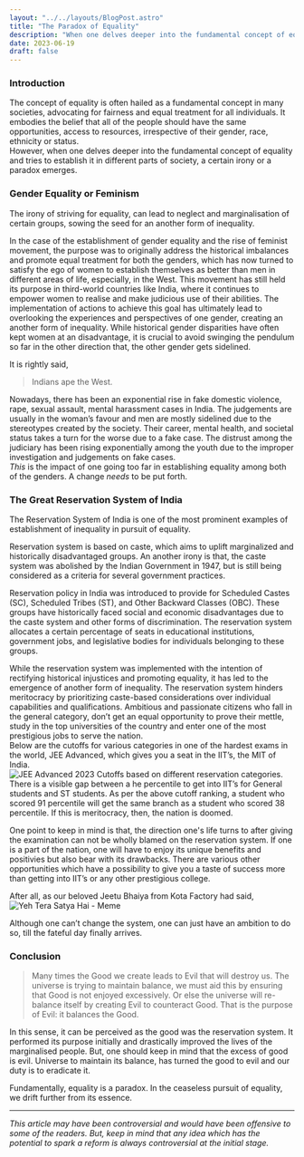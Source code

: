 ```yaml
---
layout: "../../layouts/BlogPost.astro"
title: "The Paradox of Equality"
description: "When one delves deeper into the fundamental concept of equality and tries to establish it in different parts of society, a certain irony or a paradox emerges."
date: 2023-06-19
draft: false
---
```


### Introduction

The concept of equality is often hailed as a fundamental concept in many societies, advocating for fairness and equal treatment for all individuals. 
It embodies the belief that all of the people should have the same opportunities, access to resources, irrespective of their gender, race, ethnicity or status.  
However, when one delves deeper into the fundamental concept of equality and tries to establish it in different parts of society, a certain irony or a paradox emerges.

### Gender Equality or Feminism

The irony of striving for equality, can lead to neglect and marginalisation of certain groups, sowing the seed for an another form of inequality.

In the case of the establishment of gender equality and the rise of feminist movement, the purpose was to originally address the historical imbalances and promote equal treatment for both the genders, which has now turned to satisfy the ego of women to establish themselves as better than men in different areas of life, especially, in the West. This movement has still held its purpose in third-world countries like India, where it continues to empower women to realise and make judicious use of their abilities. The implementation of actions to achieve this goal has ultimately lead to overlooking the experiences and perspectives of one gender, creating an another form of inequality. While historical gender disparities have often kept women at an disadvantage, it is crucial to avoid swinging the pendulum so far in the other direction that, the other gender gets sidelined.

It is rightly said,
> Indians ape the West.

Nowadays, there has been an exponential rise in fake domestic violence, rape, sexual assault, mental harassment cases in India. The judgements are usually in the woman’s favour and men are mostly sidelined due to the stereotypes created by the society. Their career, mental health, and societal status takes a turn for the worse due to a fake case. The distrust among the judiciary has been rising exponentially among the youth due to the improper investigation and judgements on fake cases.  
*This* is the impact of one going too far in establishing equality among both of the genders. A change *needs* to be put forth. 

### The Great Reservation System of India

The Reservation System of India is one of the most prominent examples of establishment of inequality in pursuit of equality.

Reservation system is based on caste, which aims to uplift marginalized and historically disadvantaged groups. An another irony is that, the caste system was abolished by the Indian Government in 1947, but is still being considered as a criteria for several government practices. 

Reservation policy in India was introduced to provide for Scheduled Castes (SC), Scheduled Tribes (ST), and Other Backward Classes (OBC). These groups have historically faced social and economic disadvantages due to the caste system and other forms of discrimination. The reservation system allocates a certain percentage of seats in educational institutions, government jobs, and legislative bodies for individuals belonging to these groups.

While the reservation system was implemented with the intention of rectifying historical injustices and promoting equality, it has led to the emergence of another form of inequality. The reservation system hinders meritocracy by prioritizing caste-based considerations over individual capabilities and qualifications. Ambitious and passionate citizens who fall in the general category, don’t get an equal opportunity to prove their mettle, study in the top universities of the country and enter one of the most prestigious jobs to serve the nation.  
Below are the cutoffs for various categories in one of the hardest exams in the world, JEE Advanced, which gives you a seat in the IIT’s, the MIT of India. 
![JEE Advanced 2023 Cutoffs based on different reservation categories.](/images/the-paradox-of-equality/cutoffs.jpg)
There is a visible gap between a he percentile to get into IIT’s for General students and ST students. As per the above cutoff ranking, a student who scored 91 percentile will get the same branch as a student who scored 38 percentile. If this is meritocracy, then, the nation is doomed. 

One point to keep in mind is that, the direction one's life turns to after giving the examination can not be wholly blamed on the reservation system. If one is a part of the nation, one will have to enjoy its unique benefits and positivies but also bear with its drawbacks. There are various other opportunities which have a possibility to give you a taste of success more than getting into IIT’s or any other prestigious college. 

After all, as our beloved Jeetu Bhaiya from Kota Factory had said, 
![Yeh Tera Satya Hai - Meme](/images/the-paradox-of-equality/jeetu-bhaiya-satya-meme.jpeg)

Although one can’t change the system, one can just have an ambition to do so, till the fateful day finally arrives. 

### Conclusion

> Many times the Good we create leads to Evil that will destroy us. The universe is trying to maintain balance, we must aid this by ensuring that    Good is not enjoyed excessively. Or else the universe will re-balance itself by creating Evil to counteract Good. That is the purpose of Evil: it balances the Good.

In this sense, it can be perceived as the good was the reservation system. It performed its purpose initially and drastically improved the lives of the marginalised people. But, one should keep in mind that the excess of good is evil. Universe to maintain its balance, has turned the good to evil and our duty is to eradicate it. 

Fundamentally, equality is a paradox. In the ceaseless pursuit of equality, we drift further from its essence.

---
*This article may have been controversial and would have been offensive to some of the readers. But, keep in mind that any idea which has the potential to spark a reform is always controversial at the initial stage.* 